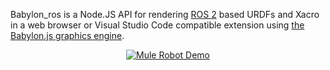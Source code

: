 Babylon_ros is a Node.JS API for rendering [ROS 2](https://ros.org) based URDFs and Xacro in a web browser or Visual Studio Code compatible extension using [the Babylon.js graphics engine](https://www.babylonjs.com/).


<div align="center">
  
[![Mule Robot Demo](https://img.shields.io/badge/🤖_Interactive_Demo-View_3D_Robot-blue?style=for-the-badge&logo=github)](https://ranch-hand-robotics.github.io/babylon_ros/urdf-viewer.html?urdf=https://raw.githubusercontent.com/Ranch-Hand-Robotics/babylon_ros/main/test/testdata/mule.urdf)

</div>

